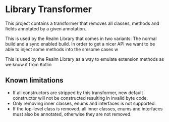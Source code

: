 # Library Transformer

This project contains a transformer that removes all classes, methods and fields annotated by a given annotation.

This is used by the Realm Library that comes in two variants: The normal build and a sync enabled build.
In order to get a nicer API we want to be able to inject some methods into the smsome cases w

This is used by the Realm Library as a way to emulate extension methods as we know it from Kotlin

## Known limitations

* If all constructors are stripped by this transformer, new default constructor will not be constructed resulting in invalid byte code.
* Only removing inner classes, enums and interfaces is not supported.
* If the top-level class is removed, all inner classes, enums and interfaces must also be annotated, otherwise they are not removed.